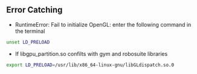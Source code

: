 ## Error Catching

- RuntimeError: Fail to initialize OpenGL: enter the following command in the terminal
```bash
unset LD_PRELOAD
```

- If libgpu_partition.so confilts with gym and robosuite libraries
```bash
export LD_PRELOAD=/usr/lib/x86_64-linux-gnu/libGLdispatch.so.0
```


